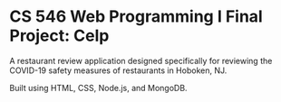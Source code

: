# CS 546 Web Programming I Final Project: Celp
A restaurant review application designed specifically for reviewing the COVID-19 safety measures of restaurants in Hoboken, NJ.

Built using HTML, CSS, Node.js, and MongoDB.
